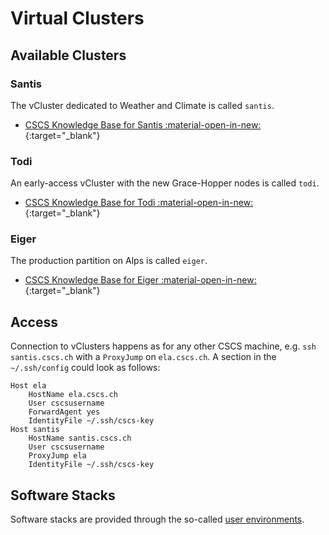 # Virtual Clusters

## Available Clusters

### Santis

The vCluster dedicated to Weather and Climate is called `santis`.

- [CSCS Knowledge Base for Santis :material-open-in-new:](https://confluence.cscs.ch/display/KB/Santis+Early+Access){:target="_blank"}

### Todi

An early-access vCluster with the new Grace-Hopper nodes is called `todi`.

- [CSCS Knowledge Base for Todi :material-open-in-new:](https://confluence.cscs.ch/display/KB/Todi+early+access){:target="_blank"}

### Eiger

The production partition on Alps is called `eiger`.

- [CSCS Knowledge Base for Eiger :material-open-in-new:](https://confluence.cscs.ch/display/KB/Alps+%28Eiger%29+User+Guide){:target="_blank"}

## Access

Connection to vClusters happens as for any other CSCS machine, e.g. `ssh santis.cscs.ch` with a `ProxyJump` on `ela.cscs.ch`.
A section in the `~/.ssh/config` could look as follows:

```config title="~/.ssh.config"
Host ela
    HostName ela.cscs.ch
    User cscsusername
    ForwardAgent yes
    IdentityFile ~/.ssh/cscs-key
Host santis
    HostName santis.cscs.ch
    User cscsusername
    ProxyJump ela
    IdentityFile ~/.ssh/cscs-key
```

## Software Stacks

Software stacks are provided through the so-called [user environments](uenvs.md).

